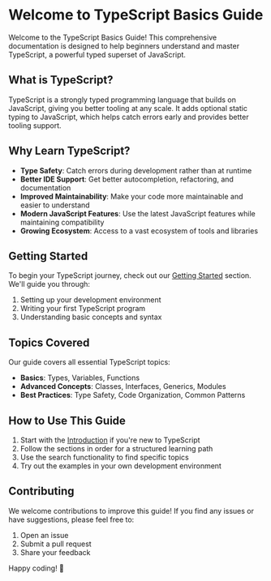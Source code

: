 # Welcome to TypeScript Basics Guide

Welcome to the TypeScript Basics Guide! This comprehensive documentation is designed to help beginners understand and master TypeScript, a powerful typed superset of JavaScript.

## What is TypeScript?

TypeScript is a strongly typed programming language that builds on JavaScript, giving you better tooling at any scale. It adds optional static typing to JavaScript, which helps catch errors early and provides better tooling support.

## Why Learn TypeScript?

- **Type Safety**: Catch errors during development rather than at runtime
- **Better IDE Support**: Get better autocompletion, refactoring, and documentation
- **Improved Maintainability**: Make your code more maintainable and easier to understand
- **Modern JavaScript Features**: Use the latest JavaScript features while maintaining compatibility
- **Growing Ecosystem**: Access to a vast ecosystem of tools and libraries

## Getting Started

To begin your TypeScript journey, check out our [Getting Started](./getting-started/introduction.md) section. We'll guide you through:

1. Setting up your development environment
2. Writing your first TypeScript program
3. Understanding basic concepts and syntax

## Topics Covered

Our guide covers all essential TypeScript topics:

- **Basics**: Types, Variables, Functions
- **Advanced Concepts**: Classes, Interfaces, Generics, Modules
- **Best Practices**: Type Safety, Code Organization, Common Patterns

## How to Use This Guide

1. Start with the [Introduction](./getting-started/introduction.md) if you're new to TypeScript
2. Follow the sections in order for a structured learning path
3. Use the search functionality to find specific topics
4. Try out the examples in your own development environment

## Contributing

We welcome contributions to improve this guide! If you find any issues or have suggestions, please feel free to:

1. Open an issue
2. Submit a pull request
3. Share your feedback

Happy coding! 🚀 